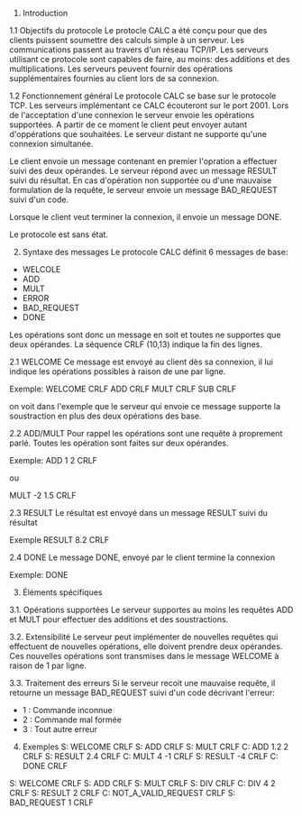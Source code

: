 1. Introduction

1.1 Objectifs du protocole
Le protocle CALC a été conçu pour que des clients puissent soumettre
des calculs simple à un serveur. Les communications passent au travers d'un réseau
TCP/IP. Les serveurs utilisant ce protocole sont capables de faire, au moins:
des additions et des multiplications. Les serveurs peuvent fournir des
opérations supplémentaires fournies au client lors de sa connexion.

1.2 Fonctionnement général
Le protocole CALC se base sur le protocole TCP. Les serveurs implémentant ce CALC
écouteront sur le port 2001. Lors de l'acceptation d'une connexion le serveur envoie
les opérations supportées. A partir de ce moment le client peut envoyer autant
d'oppérations que souhaitées. Le serveur distant ne supporte qu'une connexion
simultanée.

Le client envoie un message contenant en premier l'opration a effectuer suivi des deux opérandes.
Le serveur répond avec un message RESULT suivi du résultat. En cas d'opération non supportée ou
d'une mauvaise formulation de la requête, le serveur envoie un message BAD_REQUEST suivi d'un code.

Lorsque le client veut terminer la connexion, il envoie un message DONE.

Le protocole est sans état.

2. Syntaxe des messages
Le protocole CALC définit 6 messages de base:
- WELCOLE
- ADD
- MULT
- ERROR
- BAD_REQUEST
- DONE

Les opérations sont donc un message en soit et toutes ne supportes que deux opérandes.
La séquence CRLF (10,13) indique la fin des lignes.

2.1 WELCOME
Ce message est envoyé au client dès sa connexion, il lui indique les opérations possibles
à raison de une par ligne.

Exemple:
WELCOME CRLF
ADD CRLF
MULT CRLF
SUB CRLF


on voit dans l'exemple que le serveur qui envoie ce message supporte la soustraction en plus 
des deux opérations des base.

2.2 ADD/MULT
Pour rappel les opérations sont une requête à proprement parlé.
Toutes les opération sont faites sur deux opérandes.

Exemple:
ADD 1 2 CRLF

ou

MULT -2 1.5 CRLF

2.3 RESULT
Le résultat est envoyé dans un message RESULT suivi du résultat

Exemple
RESULT 8.2 CRLF

2.4 DONE
Le message DONE, envoyé par le client termine la connexion

Exemple:
DONE

3. Éléments spécifiques

3.1. Opérations supportées
Le serveur supportes au moins les requêtes ADD et MULT
pour effectuer des additions et des soustractions.

3.2. Extensibilité
Le serveur peut implémenter de nouvelles requêtes qui effectuent 
de nouvelles opérations, elle doivent prendre deux opérandes.
Ces nouvelles opérations sont transmises dans le message WELCOME à
raison de 1 par ligne.

3.3. Traitement des erreurs
Si le serveur recoit une mauvaise requête, il retourne un message BAD_REQUEST suivi
d'un code décrivant l'erreur:

- 1 : Commande inconnue
- 2 : Commande mal formée
- 3 : Tout autre erreur

4. Exemples
S: WELCOME CRLF
S: ADD CRLF
S: MULT CRLF
C: ADD 1.2 2 CRLF
S: RESULT 2.4 CRLF
C: MULT 4 -1 CRLF
S: RESULT -4 CRLF
C: DONE CRLF

S: WELCOME CRLF
S: ADD CRLF
S: MULT CRLF
S: DIV CRLF
C: DIV 4 2 CRLF
S: RESULT 2 CRLF
C: NOT_A_VALID_REQUEST CRLF
S: BAD_REQUEST 1 CRLF



